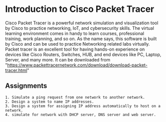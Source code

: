 # Introduction to Cisco Packet Tracer

Cisco Packet Tracer is a powerful network simulation and visualization tool by Cisco to practice networking, IoT, and cybersecurity skills. The virtual learning environment comes in handy to learn courses, professional training, work planning, and so on.
As the name says, this software is built by Cisco and can be used to practice Networking related labs virtually. Packet tracer is an excellent tool for having hands-on experience on devices like Cisco Routers, Switches, HUB, and end devices like PC, Laptop, Server, and many more.
It can be downloaded from "https://www.packettracernetwork.com/download/download-packet-tracer.html"

## Assignments

    1. Simulate a ping request from one network to another network.
    2. Design a system to name IP addresses.
    3. Design a system for assigning IP address automatically to host on a network.
    4. simulate for network with DHCP server, DNS server and web server.
